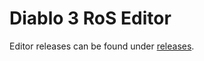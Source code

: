 # Diablo 3 RoS Editor
Editor releases can be found under [releases](https://github.com/Tonic-Box/D3RoSEdit/releases/).
